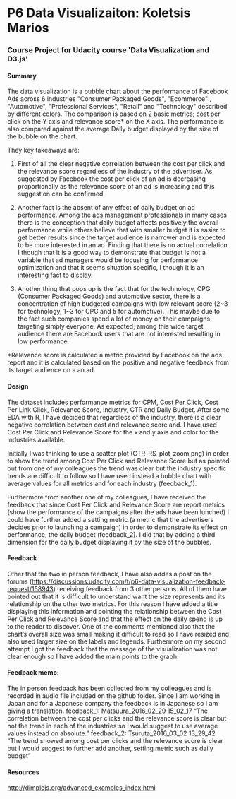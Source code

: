 # P6 Data Visualizaiton: Koletsis Marios 

### Course Project for Udacity course 'Data Visualization and D3.js'

#### Summary

The data visualization is a bubble chart about the performance of Facebook Ads across 6 industries "Consumer Packaged Goods",  "Ecommerce" , "Automotive",  "Professional Services", "Retail" and "Technology" described by different colors. The comparison is based on 2 basic metrics; cost per click on the Y axis and relevance score* on the X axis. The performance is also compared against the average Daily budget displayed by the size of the bubble on the chart. 

They key takeaways are:

1.	First of all the clear negative correlation between the cost per click and the relevance score regardless of the industry of the advertiser. As suggested by Facebook the cost per click of an ad is decreasing proportionally as the relevance score of an ad is increasing and this suggestion can be confirmed.

2.	Another fact is the absent of any effect of daily budget on ad performance. Among the ads management professionals in many cases there is the conception that daily budget affects positively the overall performance while others believe that with smaller budget it is easier to get better results since the target audience is narrower and is expected to be more interested in an ad. 
Finding that there is no actual correlation I though that it is a good way to demonstrate that budget is not a variable that ad managers would be focusing for performance optimization and that it seems situation specific, I though it is an interesting fact to display. 

3.	Another thing that pops up is the fact that for the technology, CPG (Consumer Packaged Goods) and automotive sector, there is a concentration of high budgeted campaigns with low relevant score (2~3 for technology, 1~3 for CPG and 5 for automotive). This maybe due to the fact such companies spend a lot of money on their campaigns targeting simply everyone. As expected, among this wide target audience there are Facebook users that are not interested resulting in low performance.

*Relevance score is calculated a metric provided by Facebook on the ads report and it is calculated based on the positive and negative feedback from its target audience on a an ad.

#### Design
The dataset includes performance metrics for CPM, Cost Per Click, Cost Per Link Click, Relevance Score, Industry, CTR and Daily Budget. After some EDA with R, I have decided that regardless of the industry, there is a clear negative correlation between cost and relevance score and. I have used Cost Per Click and Relevance Score for the x and y axis and color for the industries available.

Initially I was thinking to use a scatter plot (CTR_RS_plot_zoom.png) in order to show the trend among Cost Per Click and Relevance Score but as pointed out from one of my colleagues the trend was clear but the industry specific trends are difficult to follow so I have used instead a bubble chart with average values for all metrics and for each industry (feedback_1). 

Furthermore from another one of my colleagues, I have received the feedback that since Cost Per Click and Relevance Score are report metrics (show the performance of the campaigns after the ads have been lunched) I could have further added a setting metric (a metric that the advertisers decides prior to launching a campaign) in order to demonstrate its effect on performance, the daily budget (feedback_2). I did that by adding a third dimension for the daily budget displaying it by the size of the bubbles.


#### Feedback
Other that the two in person feedback, I have also addes a post on the forums (https://discussions.udacity.com/t/p6-data-visualization-feedback-request/158943) receiving feedback from 3 other persons. All of them have pointed out that it is difficult to understand want the size represents and its relationship on the other two metrics. For this reason I have added a title displaying this information and pointing the relationship between the Cost Per Click and Relevance Score and that the effect on the daily spend is up to the reader to discover. 
One of the comments mentioned also that the chart’s overall size was small making it difficult to read so I have resized and also used larger size on the labels and legends. Furthermore on my second attempt I got the feedback that the message of the visualization was not clear enough so I have added the main points to the graph.


#### Feedback memo:
The in person feedback has been collected from my colleagues and is recorded in audio file included on the github folder. Since I am working in Japan and for a Japanese company the feedback is in Japanese so I am giving a translation.
feedback_1: Matsuura_2016_02_29 15_02_17
“The correlation between the cost per clicks and the relevance score is clear but not the trend in each of the industries so I would suggest to use average values instead on absolute.”
feedback_2: Tsuruta_2016_03_02 13_29_42
“The trend showed among cost per clicks and the relevance score is clear but I would suggest to further add another, setting metric such as daily budget”


#### Resources
http://dimplejs.org/advanced_examples_index.html

